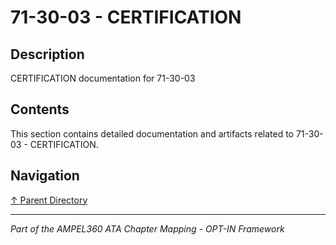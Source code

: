 # 71-30-03 - CERTIFICATION

## Description

CERTIFICATION documentation for 71-30-03

## Contents

This section contains detailed documentation and artifacts related to 71-30-03 - CERTIFICATION.

## Navigation

[↑ Parent Directory](../README.md)

---

*Part of the AMPEL360 ATA Chapter Mapping - OPT-IN Framework*
